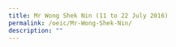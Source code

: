 ```yaml
---
title: Mr Wong Shek Nin (11 to 22 July 2016)
permalink: /oeic/Mr-Wong-Shek-Nin/
description: ""
---
```

